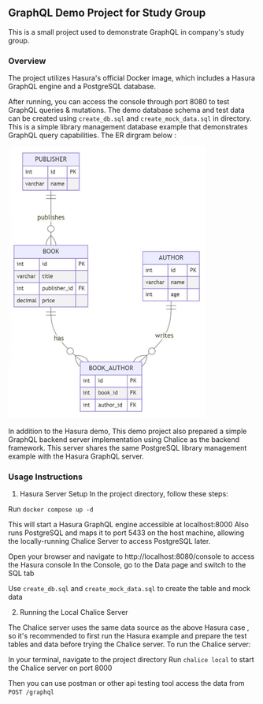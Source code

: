 ## GraphQL Demo Project for Study Group

This is a small project used to demonstrate GraphQL in  company's study group.

### Overview

The project utilizes Hasura's official Docker image, which includes a Hasura GraphQL engine and a PostgreSQL database.

After running, you can access the console through port 8080 to test GraphQL queries & mutations.
The demo database schema and test data can be created using `create_db.sql` and `create_mock_data.sql` in directory.
This is a simple library management database example that demonstrates GraphQL query capabilities.
The ER dirgram below :

<img title="ER-diagram" alt="ER-diagram" src="./database_schema.png" width=400>

In addition to the Hasura demo, This demo project also prepared a simple GraphQL backend server implementation using Chalice as the backend framework. This server shares the same PostgreSQL library management example with the Hasura GraphQL server.

### Usage Instructions

1. Hasura Server Setup In the project directory, follow these steps:

Run `docker compose up -d`

This will start a Hasura GraphQL engine accessible at localhost:8000
Also runs PostgreSQL and maps it to port 5433 on the host machine, allowing the locally-running Chalice Server to access PostgreSQL later.


Open your browser and navigate to http://localhost:8080/console to access the Hasura console
In the Console, go to the Data page and switch to the SQL tab

Use `create_db.sql` and `create_mock_data.sql` to create the table and mock data

2. Running the Local Chalice Server

The Chalice server uses the same data source as the above Hasura case , so it's recommended to first run the Hasura example and prepare the test tables and data before trying the Chalice server.
To run the Chalice server:

In your terminal, navigate to the project directory
Run `chalice local` to start the Chalice server on port 8000

Then you can use postman or other api testing tool access the data from `POST /graphql`